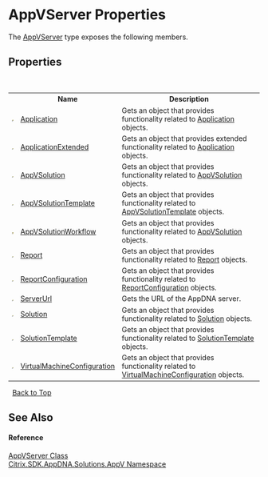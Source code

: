 # AppVServer Properties
 

The <a href="T_Citrix_SDK_AppDNA_Solutions_AppV_AppVServer">AppVServer</a> type exposes the following members.


## Properties
&nbsp;<table><tr><th></th><th>Name</th><th>Description</th></tr><tr><td>![Public property](media/pubproperty.gif "Public property")</td><td><a href="P_Citrix_SDK_AppDNA_Solutions_AppV_AppVServer_Application">Application</a></td><td>
Gets an object that provides functionality related to <a href="P_Citrix_SDK_AppDNA_Solutions_AppV_AppVServer_Application">Application</a> objects.</td></tr><tr><td>![Public property](media/pubproperty.gif "Public property")</td><td><a href="P_Citrix_SDK_AppDNA_Solutions_AppV_AppVServer_ApplicationExtended">ApplicationExtended</a></td><td>
Gets an object that provides extended functionality related to <a href="P_Citrix_SDK_AppDNA_Solutions_AppV_AppVServer_Application">Application</a> objects.</td></tr><tr><td>![Public property](media/pubproperty.gif "Public property")</td><td><a href="P_Citrix_SDK_AppDNA_Solutions_AppV_AppVServer_AppVSolution">AppVSolution</a></td><td>
Gets an object that provides functionality related to <a href="P_Citrix_SDK_AppDNA_Solutions_AppV_AppVServer_AppVSolution">AppVSolution</a> objects.</td></tr><tr><td>![Public property](media/pubproperty.gif "Public property")</td><td><a href="P_Citrix_SDK_AppDNA_Solutions_AppV_AppVServer_AppVSolutionTemplate">AppVSolutionTemplate</a></td><td>
Gets an object that provides functionality related to <a href="P_Citrix_SDK_AppDNA_Solutions_AppV_AppVServer_AppVSolutionTemplate">AppVSolutionTemplate</a> objects.</td></tr><tr><td>![Protected property](media/protproperty.gif "Protected property")</td><td><a href="P_Citrix_SDK_AppDNA_Solutions_AppV_AppVServer_AppVSolutionWorkflow">AppVSolutionWorkflow</a></td><td>
Gets an object that provides functionality related to <a href="P_Citrix_SDK_AppDNA_Solutions_AppV_AppVServer_AppVSolution">AppVSolution</a> objects.</td></tr><tr><td>![Public property](media/pubproperty.gif "Public property")</td><td><a href="P_Citrix_SDK_AppDNA_Solutions_AppV_AppVServer_Report">Report</a></td><td>
Gets an object that provides functionality related to <a href="P_Citrix_SDK_AppDNA_Solutions_AppV_AppVServer_Report">Report</a> objects.</td></tr><tr><td>![Public property](media/pubproperty.gif "Public property")</td><td><a href="P_Citrix_SDK_AppDNA_Solutions_AppV_AppVServer_ReportConfiguration">ReportConfiguration</a></td><td>
Gets an object that provides functionality related to <a href="P_Citrix_SDK_AppDNA_Solutions_AppV_AppVServer_ReportConfiguration">ReportConfiguration</a> objects.</td></tr><tr><td>![Public property](media/pubproperty.gif "Public property")</td><td><a href="P_Citrix_SDK_AppDNA_Solutions_AppV_AppVServer_ServerUrl">ServerUrl</a></td><td>
Gets the URL of the AppDNA server.</td></tr><tr><td>![Public property](media/pubproperty.gif "Public property")</td><td><a href="P_Citrix_SDK_AppDNA_Solutions_AppV_AppVServer_Solution">Solution</a></td><td>
Gets an object that provides functionality related to <a href="P_Citrix_SDK_AppDNA_Solutions_AppV_AppVServer_Solution">Solution</a> objects.</td></tr><tr><td>![Public property](media/pubproperty.gif "Public property")</td><td><a href="P_Citrix_SDK_AppDNA_Solutions_AppV_AppVServer_SolutionTemplate">SolutionTemplate</a></td><td>
Gets an object that provides functionality related to <a href="P_Citrix_SDK_AppDNA_Solutions_AppV_AppVServer_SolutionTemplate">SolutionTemplate</a> objects.</td></tr><tr><td>![Public property](media/pubproperty.gif "Public property")</td><td><a href="P_Citrix_SDK_AppDNA_Solutions_AppV_AppVServer_VirtualMachineConfiguration">VirtualMachineConfiguration</a></td><td>
Gets an object that provides functionality related to <a href="T_Citrix_SDK_AppDNA_VirtualMachineConfiguration">VirtualMachineConfiguration</a> objects.</td></tr></table>&nbsp;
<a href="#appvserver-properties">Back to Top</a>

## See Also


#### Reference
<a href="T_Citrix_SDK_AppDNA_Solutions_AppV_AppVServer">AppVServer Class</a><br /><a href="N_Citrix_SDK_AppDNA_Solutions_AppV">Citrix.SDK.AppDNA.Solutions.AppV Namespace</a><br />